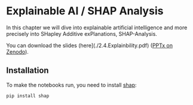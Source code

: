 # Explainable AI / SHAP Analysis

In this chapter we will dive into explainable artificial intelligence and more precisely into SHapley Additive exPlanations, SHAP-Analysis.

You can download the slides (here](./2.4.Explainbility.pdf) ([PPTx on Zenodo](https://doi.org/10.5281/zenodo.17116757)).

## Installation

To make the notebooks run, you need to install [shap](https://shap.readthedocs.io/en/latest/):
```
pip install shap
```
